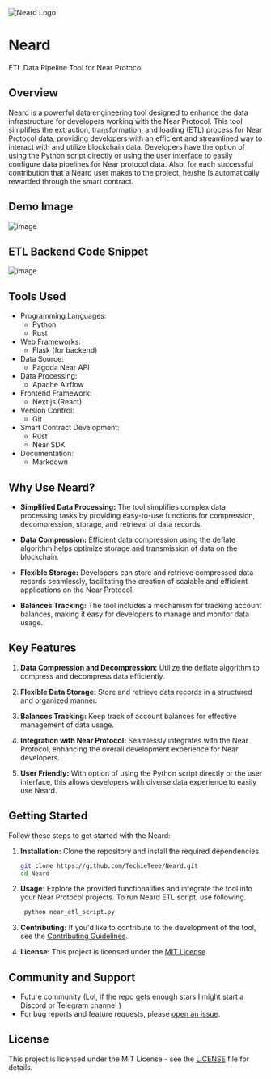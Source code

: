 ![Neard Logo](https://github.com/TechieTeee/Neard/assets/100870737/83c05b14-860d-497f-98aa-e23a3cd34633)
# Neard
ETL Data Pipeline Tool for Near Protocol

## Overview

Neard is a powerful data engineering tool designed to enhance the data infrastructure for developers working with the Near Protocol. This tool simplifies the extraction, transformation, and loading (ETL) process for Near Protocol data, providing developers with an efficient and streamlined way to interact with and utilize blockchain data. Developers have the option of using the Python script directly or using the user interface to easily configure data pipelines for Near protocol data. Also, for each successful contribution that a Neard user makes to the project, he/she is automatically rewarded through the smart contract.

## Demo Image
![image](https://github.com/TechieTeee/Neard/assets/100870737/0fc9fa17-6f35-45fe-b46e-1b0012442254)

## ETL Backend Code Snippet
![image](https://github.com/TechieTeee/Neard/assets/100870737/d652fd0e-ed77-4bf3-830a-984825ccb9b5)

## Tools Used
- Programming Languages:
    - Python
    - Rust
- Web Frameworks:
    - Flask (for backend)
-  Data Source:
    - Pagoda Near API
- Data Processing:
    - Apache Airflow
- Frontend Framework:
    - Next.js (React)
- Version Control:
    - Git
- Smart Contract Development:
   - Rust
    - Near SDK
- Documentation:
    - Markdown

## Why Use Neard?

- **Simplified Data Processing:** The tool simplifies complex data processing tasks by providing easy-to-use functions for compression, decompression, storage, and retrieval of data records.

- **Data Compression:** Efficient data compression using the deflate algorithm helps optimize storage and transmission of data on the blockchain.

- **Flexible Storage:** Developers can store and retrieve compressed data records seamlessly, facilitating the creation of scalable and efficient applications on the Near Protocol.

- **Balances Tracking:** The tool includes a mechanism for tracking account balances, making it easy for developers to manage and monitor data usage.

## Key Features

1. **Data Compression and Decompression:** Utilize the deflate algorithm to compress and decompress data efficiently.

2. **Flexible Data Storage:** Store and retrieve data records in a structured and organized manner.

3. **Balances Tracking:** Keep track of account balances for effective management of data usage.

4. **Integration with Near Protocol:** Seamlessly integrates with the Near Protocol, enhancing the overall development experience for Near developers.

5. **User Friendly:** With option of using the Python script directly or the user interface, this allows developers with diverse data experience to easily use Neard.


## Getting Started

Follow these steps to get started with the Neard:

1. **Installation:** Clone the repository and install the required dependencies.

    ```bash
    git clone https://github.com/TechieTeee/Neard.git
    cd Neard
    ```

2. **Usage:** Explore the provided functionalities and integrate the tool into your Near Protocol projects. To run Neard ETL script, use following.

    ```python
     python near_etl_script.py
    ```

3. **Contributing:** If you'd like to contribute to the development of the tool, see the [Contributing Guidelines](CONTRIBUTING.md).

4. **License:** This project is licensed under the [MIT License](LICENSE).



## Community and Support

- Future community (Lol, if the repo gets enough stars I might start a Discord or Telegram channel )
- For bug reports and feature requests, please [open an issue](https://github.com/TechieTeee/Neard/issues).

## License

This project is licensed under the MIT License - see the [LICENSE](LICENSE) file for details.
